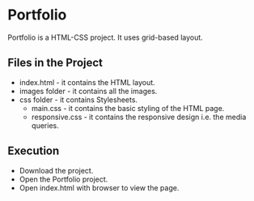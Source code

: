 # Portfolio
Portfolio is a HTML-CSS project. It uses grid-based layout.

## Files in the Project
* index.html - it contains the HTML layout.
* images folder - it contains all the images.
* css folder - it contains Stylesheets.
  * main.css - it contains the basic styling of the HTML page.
  * responsive.css - it contains the responsive design i.e. the media queries.

## Execution
* Download the project. 
* Open the Portfolio project.
* Open index.html with browser to view the page.
